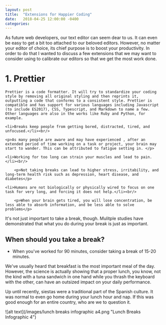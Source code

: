 ```yaml
---
layout: post
title:  "Extensions for Happier Coding"
date:   2018-04-25 12:00:00 -0400
categories: 
---
```


As future web developers, our text editor can seem dear to us. It can even be easy to get a bit too attached to our beloved editors. However, no matter your editor of choice, its chief purpose is to boost your productivity. In order to do that I wanted to discuss a few extensions that we may want to consider using to calibrate our editors so that we get the most work done.

# 1. Prettier

    Prettier is a code formatter. It will try to standardize your coding style by removing all original styling and then reprints it, outputting a code that conforms to a consistent style. Prettier is compatible and has support for various languages including Javascript (to include ES2017), CSS, Typescript, and Markdown to name a few. Other languages are also in the works like Ruby and Python, for example.

    <li>Breaks keep people from getting bored, distracted, tired, and unfocused.</li><br/>

    <p>As many people are aware and may have experienced , after an extended period of time working on a task or project, your brain may start to wander. This can be attributed to fatigue setting in. </p>

    <li>Working for too long can strain your muscles and lead to pain.</li><br/>
    
        <p>Not taking breaks can lead to higher stress, irritability, and long-term health risk such as depression, heart disease, and diabetes</p>
    
    <li>Humans are not biologically or physically wired to focus on one task for very long, and forcing it does not help.</li><br/>
    
        <p>When your brain gets tired, you will lose concentration, be less able to absorb information, and be less able to solve problems</p>
</ol>

<p>It's not just important to take a break, though. Mulitple studies have demonstrated that what you do during your break is just as important.</p>

<h2>When should you take a break?</h2>

<ul>
    <li>When you've worked for 90 minutes, consider taking a break of 15-20 minutes.</li>

</ul>

We've usually heard that breakfast is the most important meal of the day. However, the science is actually showing that a proper lunch, you know, not the kind with a tuna sandwich in one hand while you thrash the keyboard with the other, can have an outsized impact on your daily performance.

Up until recently, siestas were a traditional part of the Spanish culture. It was normal to even go home during your lunch hour and nap. If this was good enough for an entire country, who are we to question it. 

![alt text](/images/lunch breaks infographic a4.png "Lunch Breaks Infographic 4")

